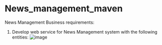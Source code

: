 # News_management_maven
News Management 
Business requirements:  
1. Develop web service for News Management system with the following entities: 
![image](https://github.com/Alexey-99/News_management_maven/assets/96728779/47f7bbe7-c57a-4c2a-817f-316f19cbb9fc)
